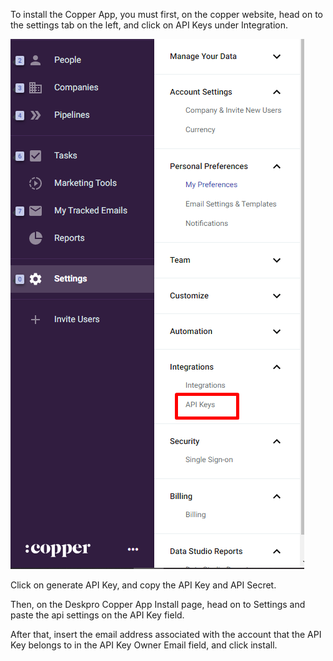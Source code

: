 To install the Copper App, you must first, on the copper website, head on to the settings tab on the left, and click on API Keys under Integration.

[![](/docs/assets/setup/copper_page.png)](/docs/assets/setup/copper_page.png)

Click on generate API Key, and copy the API Key and API Secret.

Then, on the Deskpro Copper App Install page, head on to Settings and paste the api settings on the API Key field.

After that, insert the email address associated with the account that the API Key belongs to in the API Key Owner Email field, and click install.
